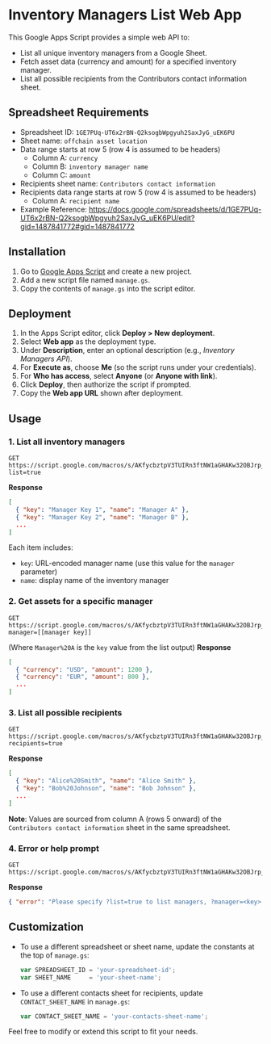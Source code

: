 # Inventory Managers List Web App

This Google Apps Script provides a simple web API to:
- List all unique inventory managers from a Google Sheet.
- Fetch asset data (currency and amount) for a specified inventory manager.
- List all possible recipients from the Contributors contact information sheet.

## Spreadsheet Requirements
- Spreadsheet ID: `1GE7PUq-UT6x2rBN-Q2ksogbWpgyuh2SaxJyG_uEK6PU`
- Sheet name: `offchain asset location`
- Data range starts at row 5 (row 4 is assumed to be headers)
  - Column A: `currency`
  - Column B: `inventory manager name`
  - Column C: `amount`
- Recipients sheet name: `Contributors contact information`
- Recipients data range starts at row 5 (row 4 is assumed to be headers)
  - Column A: `recipient name`
- Example Reference: https://docs.google.com/spreadsheets/d/1GE7PUq-UT6x2rBN-Q2ksogbWpgyuh2SaxJyG_uEK6PU/edit?gid=1487841772#gid=1487841772

## Installation
1. Go to [Google Apps Script](https://script.google.com/) and create a new project.
2. Add a new script file named `manage.gs`.
3. Copy the contents of `manage.gs` into the script editor.

## Deployment
1. In the Apps Script editor, click **Deploy > New deployment**.
2. Select **Web app** as the deployment type.
3. Under **Description**, enter an optional description (e.g., _Inventory Managers API_).
4. For **Execute as**, choose **Me** (so the script runs under your credentials).
5. For **Who has access**, select **Anyone** (or **Anyone with link**).
6. Click **Deploy**, then authorize the script if prompted.
7. Copy the **Web app URL** shown after deployment.

## Usage

### 1. List all inventory managers
```http
GET https://script.google.com/macros/s/AKfycbztpV3TUIRn3ftNW1aGHAKw32OBJrp_p1Pr9mMAttoyWFZyQgBRPU2T6eGhkmJtz7xV/exec?list=true
```
**Response**
```json
[
  { "key": "Manager Key 1", "name": "Manager A" },
  { "key": "Manager Key 2", "name": "Manager B" },
  ...
]
```
Each item includes:
- `key`: URL-encoded manager name (use this value for the `manager` parameter)
- `name`: display name of the inventory manager

### 2. Get assets for a specific manager
```http
GET https://script.google.com/macros/s/AKfycbztpV3TUIRn3ftNW1aGHAKw32OBJrp_p1Pr9mMAttoyWFZyQgBRPU2T6eGhkmJtz7xV/exec?manager=[[manager key]]
```
(Where `Manager%20A` is the `key` value from the list output)
**Response**
```json
[
  { "currency": "USD", "amount": 1200 },
  { "currency": "EUR", "amount": 800 },
  ...
]
```

### 3. List all possible recipients
```http
GET https://script.google.com/macros/s/AKfycbztpV3TUIRn3ftNW1aGHAKw32OBJrp_p1Pr9mMAttoyWFZyQgBRPU2T6eGhkmJtz7xV/exec?recipients=true
```
**Response**
```json
[
  { "key": "Alice%20Smith", "name": "Alice Smith" },
  { "key": "Bob%20Johnson", "name": "Bob Johnson" },
  ...
]
```
**Note**: Values are sourced from column A (rows 5 onward) of the `Contributors contact information` sheet in the same spreadsheet.

### 4. Error or help prompt
```http
GET https://script.google.com/macros/s/AKfycbztpV3TUIRn3ftNW1aGHAKw32OBJrp_p1Pr9mMAttoyWFZyQgBRPU2T6eGhkmJtz7xV/exec
```
**Response**
```json
{ "error": "Please specify ?list=true to list managers, ?manager=<key> to get assets, or ?recipients=true to list recipients." }
```

## Customization
- To use a different spreadsheet or sheet name, update the constants at the top of `manage.gs`:
  ```js
  var SPREADSHEET_ID = 'your-spreadsheet-id';
  var SHEET_NAME     = 'your-sheet-name';
  ```

- To use a different contacts sheet for recipients, update `CONTACT_SHEET_NAME` in `manage.gs`:
  ```js
  var CONTACT_SHEET_NAME = 'your-contacts-sheet-name';
  ```

Feel free to modify or extend this script to fit your needs.